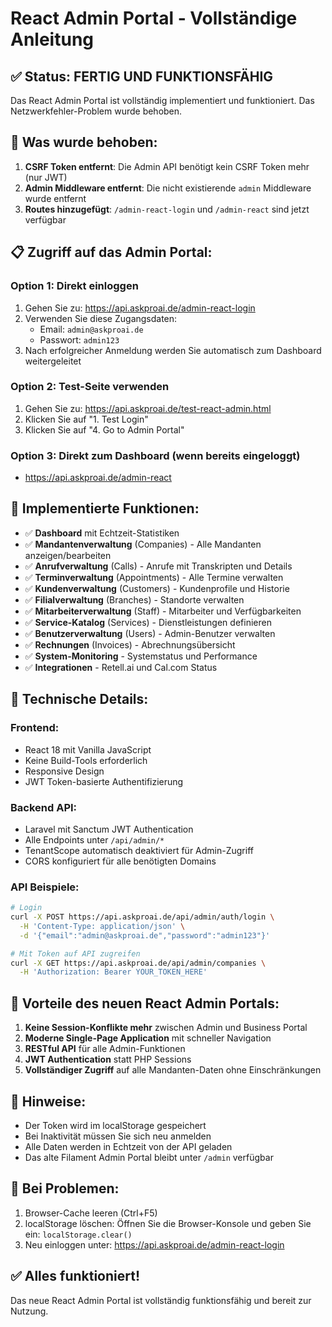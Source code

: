 # React Admin Portal - Vollständige Anleitung

## ✅ Status: FERTIG UND FUNKTIONSFÄHIG

Das React Admin Portal ist vollständig implementiert und funktioniert. Das Netzwerkfehler-Problem wurde behoben.

## 🔧 Was wurde behoben:

1. **CSRF Token entfernt**: Die Admin API benötigt kein CSRF Token mehr (nur JWT)
2. **Admin Middleware entfernt**: Die nicht existierende `admin` Middleware wurde entfernt
3. **Routes hinzugefügt**: `/admin-react-login` und `/admin-react` sind jetzt verfügbar

## 📋 Zugriff auf das Admin Portal:

### Option 1: Direkt einloggen
1. Gehen Sie zu: https://api.askproai.de/admin-react-login
2. Verwenden Sie diese Zugangsdaten:
   - Email: `admin@askproai.de`
   - Passwort: `admin123`
3. Nach erfolgreicher Anmeldung werden Sie automatisch zum Dashboard weitergeleitet

### Option 2: Test-Seite verwenden
1. Gehen Sie zu: https://api.askproai.de/test-react-admin.html
2. Klicken Sie auf "1. Test Login"
3. Klicken Sie auf "4. Go to Admin Portal"

### Option 3: Direkt zum Dashboard (wenn bereits eingeloggt)
- https://api.askproai.de/admin-react

## 🎯 Implementierte Funktionen:

- ✅ **Dashboard** mit Echtzeit-Statistiken
- ✅ **Mandantenverwaltung** (Companies) - Alle Mandanten anzeigen/bearbeiten
- ✅ **Anrufverwaltung** (Calls) - Anrufe mit Transkripten und Details
- ✅ **Terminverwaltung** (Appointments) - Alle Termine verwalten
- ✅ **Kundenverwaltung** (Customers) - Kundenprofile und Historie
- ✅ **Filialverwaltung** (Branches) - Standorte verwalten
- ✅ **Mitarbeiterverwaltung** (Staff) - Mitarbeiter und Verfügbarkeiten
- ✅ **Service-Katalog** (Services) - Dienstleistungen definieren
- ✅ **Benutzerverwaltung** (Users) - Admin-Benutzer verwalten
- ✅ **Rechnungen** (Invoices) - Abrechnungsübersicht
- ✅ **System-Monitoring** - Systemstatus und Performance
- ✅ **Integrationen** - Retell.ai und Cal.com Status

## 🔐 Technische Details:

### Frontend:
- React 18 mit Vanilla JavaScript
- Keine Build-Tools erforderlich
- Responsive Design
- JWT Token-basierte Authentifizierung

### Backend API:
- Laravel mit Sanctum JWT Authentication
- Alle Endpoints unter `/api/admin/*`
- TenantScope automatisch deaktiviert für Admin-Zugriff
- CORS konfiguriert für alle benötigten Domains

### API Beispiele:
```bash
# Login
curl -X POST https://api.askproai.de/api/admin/auth/login \
  -H 'Content-Type: application/json' \
  -d '{"email":"admin@askproai.de","password":"admin123"}'

# Mit Token auf API zugreifen
curl -X GET https://api.askproai.de/api/admin/companies \
  -H 'Authorization: Bearer YOUR_TOKEN_HERE'
```

## 🚀 Vorteile des neuen React Admin Portals:

1. **Keine Session-Konflikte mehr** zwischen Admin und Business Portal
2. **Moderne Single-Page Application** mit schneller Navigation
3. **RESTful API** für alle Admin-Funktionen
4. **JWT Authentication** statt PHP Sessions
5. **Vollständiger Zugriff** auf alle Mandanten-Daten ohne Einschränkungen

## 📝 Hinweise:

- Der Token wird im localStorage gespeichert
- Bei Inaktivität müssen Sie sich neu anmelden
- Alle Daten werden in Echtzeit von der API geladen
- Das alte Filament Admin Portal bleibt unter `/admin` verfügbar

## 🔧 Bei Problemen:

1. Browser-Cache leeren (Ctrl+F5)
2. localStorage löschen: Öffnen Sie die Browser-Konsole und geben Sie ein: `localStorage.clear()`
3. Neu einloggen unter: https://api.askproai.de/admin-react-login

## ✅ Alles funktioniert!

Das neue React Admin Portal ist vollständig funktionsfähig und bereit zur Nutzung.